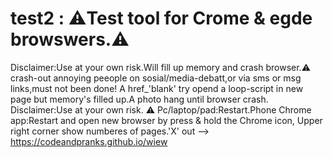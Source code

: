 # test2 : ⚠️Test tool for Crome & egde browswers.⚠️
Disclaimer:Use at your own risk.Will fill up memory and crash browser.⚠️
crash-out annoying peeople on sosial/media-debatt,or via sms or msg links,must not been done!
A href_'blank' try opend a loop-script in new page but memory's filled up.A photo hang until browser crash.
Disclaimer:Use at your own risk. ⚠️
Pc/laptop/pad:Restart.Phone Chrome app:Restart and open new browser by press & hold the Chrome icon,
Upper right corner show numberes of pages.'X' out --> https://codeandpranks.github.io/wiew 
